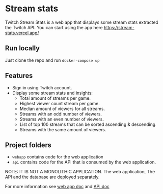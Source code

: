 # Stream stats

Twitch Stream Stats is a web app that displays some stream stats extracted the Twitch API. You can start using the app here https://stream-stats.vercel.app/

## Run locally

Just clone the repo and run `docker-compose up`

## Features

- Sign in using Twitch account.
- Display some stream stats and insights:
  - Total amount of streams per game.
  - Highest viewer count stream per game.
  - Median amount of viewers for all streams.
  - Streams with an odd number of viewers.
  - Streams with an even number of viewers.
  - List of top 100 streams that can be sorted ascending & descending.
  - Streams with the same amount of viewers.

## Project folders

- `webapp` contains code for the web application
- `api` contains code for the API that is consumed by the web application.

NOTE: IT IS NOT A MONOLITHIC APPLICATION. The web application, The API and the database are deployed separately.

For more information see [web app doc](webapp/README.md) and [API doc](api/README.md)

